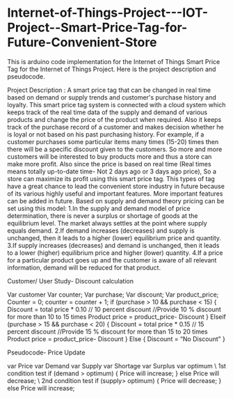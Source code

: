 # Internet-of-Things-Project---IOT-Project--Smart-Price-Tag-for-Future-Convenient-Store

This is arduino code implementation for the Internet of Things Smart Price Tag for the Internet of Things Project. Here is the project 
description and pseudocode.

Project Description : 
A smart price tag that can be changed in real time based on demand or supply trends and customer's purchase history and loyalty. This smart price tag system is connected with a cloud system which keeps track of the real time data of the supply and demand of various products and change the price of the product when required. Also it keeps track of the purchase record of a customer and makes decision whether he is loyal or not based on his past purchasing history. For example, if a customer purchases some particular items many times (15-20) times then there will be a specific discount given to the customers. So more and more customers will be interested to buy products more and thus a store can make more profit. Also since the price is based on real time (Real times means totally up-to-date time- Not 2 days ago or 3 days ago price), So a store can maximize its profit using this smart price tag. This types of tag have a great chance to lead the convenient store industry in future because of its various highly useful and important features. More important features can be added in future. Based on supply and demand theory pricing can be set using this model: 
1.In the supply and demand model of price determination, there is never a surplus or shortage of goods at the equilibrium level. The market always settles at the point where supply equals demand.
2.If demand increases (decreases) and supply is unchanged, then it leads to a higher (lower) equilibrium price and quantity.
3.If supply increases (decreases) and demand is unchanged, then it leads to a lower (higher) equilibrium price and higher (lower) quantity.
4.If a price for a particular product goes up and the customer is aware of all relevant information, demand will be reduced for that product.

Customer/ User Study- Discount calculation


Var customer
Var counter;
Var purchase;
Var discount;
Var product_price;
Counter = 0; 
counter = counter + 1;
if (purchase > 10 && purchase < 15) {
            Discount = total price * 0.10 // 10 percent discount //Provide 10 % discount for more than 10 to 15 times
            Product price = product_price- Discount
}
Elseif (purchase > 15 && purchase < 20)
      {
            Discount = total price * 0.15 // 15 percent discount //Provide 15 % discount for more than 15 to 20 times
            Product price = product_price- Discount
       }
Else {
            Discount = “No Discount”
       }

Pseudocode- Price Update

var  Price
var Demand 
var Supply
var  Shortage
var  Surplus 
var optimum
 \\ 1st condition test 
if (demand > optimum) {
    Price will increase;
}
else 
    Price will decrease;
\\ 2nd condition test
   if (supply> optimum) {
    Price will decrease;
}
else 
    Price will increase;
